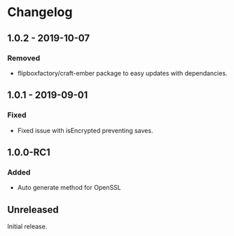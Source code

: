 Changelog
=========
## 1.0.2 - 2019-10-07
### Removed
- flipboxfactory/craft-ember package to easy updates with dependancies.

## 1.0.1 - 2019-09-01
### Fixed
- Fixed issue with isEncrypted preventing saves.

## 1.0.0-RC1
### Added
- Auto generate method for OpenSSL

## Unreleased
Initial release.
